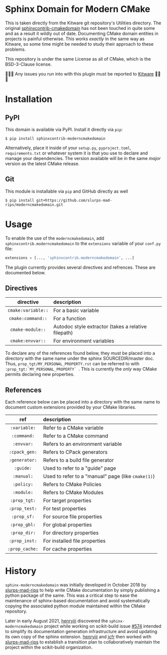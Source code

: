 # Sphinx Domain for Modern CMake

This is taken directly from the Kitware git repository's Utilities directory.
The original [sphinxcontrib-cmakedomain] has not been touched in quite some and
as a result it wildly out of date. Documenting CMake domain entities in
projects is painful otherwise. This works *exactly* in the same way as Kitware,
so some time might be needed to study their approach to these problems.

This repository is under the same License as all of CMake, which is the
BSD-3-Clause license.

🚨🚨🚨
Any issues you run into with this plugin must be reported to [Kitware]
🚨🚨🚨

# Installation

## PyPI

This domain is available via PyPI. Install it directly via `pip`:

```
$ pip install sphinxcontrib-moderncmakedomain
```

Alternatively, place it inside of your `setup.py`, `pyproject.toml`,
`requirements.txt` or whatever system it is that you use to declare and manage
your dependencies. The version available will be in the same *major* version as
the latest CMake release.

## Git

This module is installable via `pip` and GitHub directly as well

```
$ pip install git+https://github.com/slurps-mad-rips/moderncmakedomain.git
```

# Usage

To enable the use of the `moderncmakedomain`, add
`sphinxcontrib.moderncmakedomain` to the `extensions` variable of your
`conf.py` file:

```python
extensions = [..., 'sphinxcontrib.moderncmakedomain', ...]
```

The plugin currently provides several directives and refrences. These are
documented below.

## Directives

|     directive      |                      description                    |
|:------------------:|:----------------------------------------------------|
| `cmake:variable::` | For a basic variable                                |
| `cmake:command::`  | For a function                                      |
| `cmake-module::`   | Autodoc style extractor (takes a relative filepath) |
| `cmake:envvar::`   | For environment variables                           |

To declare any of the references found below, they must be placed into a
directory with the same name under the sphinx SOURCEDIR/master doc. Thus,
`prop_tgt/MY_PERSONAL_PROPERTY.rst` can be referred to with
``:prop_tgt:`MY_PERSONAL_PROPERTY` ``. This is currently the *only* way CMake
permits declaring new properties.

## References

Each reference below can be placed into a directory with the same name to
document custom extensions provided by your CMake libraries.

|      ref       |                   description                      |
|:--------------:|:---------------------------------------------------|
| `:variable:`   | Refer to a CMake variable                          |
| `:command:`    | Refer to a CMake command                           |
| `:envvar:`     | Refers to an environment variable                  |
| `:cpack_gen:`  | Refers to CPack generators                         |
| `:generator:`  | Refers to a build file generator                   |
| `:guide:`      | Used to refer to a "guide" page                    |
| `:manual:`     | Used to refer to a "manual" page (like `cmake(1)`) |
| `:policy:`     | Refers to CMake Policies                           |
| `:module:`     | Refers to CMake Modules                            |
| `:prop_tgt:`   | For target properties                              |
| `:prop_test:`  | For test properties                                |
| `:prop_sf:`    | For source file properties                         |
| `:prop_gbl:`   | For global properties                              |
| `:prop_dir:`   | For directory properties                           |
| `:prop_inst:`  | For installed file properties                      |
| `:prop_cache:` | For cache properties                               |

# History

`sphinx-moderncmakedomain` was initially developed in October 2018 by
[slurps-mad-rips][slurps-mad-rips] to  help write CMake documentation by simply
publishing a python package of the same. This was a critical step to  ease the
maintenance of sphinx-based documentation and avoid systematically copying the
associated python  module maintained within the CMake repository.

Later in early August 2021, [henryiii][henryiii] discovered the
`sphinx-moderncmakedomain` project  while working on scikit-build issue
[#574][skbuild-issue-574] intended to simplify its documentation generation
infrastructure and avoid updating its own copy of the sphinx extension.
[henryiii][henryiii] and [jcfr][jcfr] then worked with
[slurps-mad-rips][slurps-mad-rips] to establish a transition plan to
collaboratively maintain the project within the scikit-build organization.

[sphinxcontrib-cmakedomain]: https://github.com/sphinx-contrib/cmakedomain
[Kitware]: https://gitlab.kitware.com/

[skbuild-issue-574]: https://github.com/scikit-build/scikit-build/pull/574
[slurps-mad-rips]: https://github.com/slurps-mad-rips
[henryiii]: https://github.com/henryiii
[jcfr]: https://github.com/jcfr
